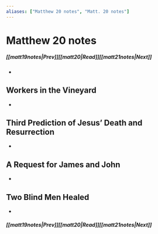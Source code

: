 ```yaml
---
aliases: ["Matthew 20 notes", "Matt. 20 notes"]
---
```

# Matthew 20 notes
##### <span class=arrow-left></span>[[matt19notes|Prev]]<span class=navigation-separator></span>[[matt20|Read]]<span class=navigation-separator></span>[[matt21notes|Next]]<span class=arrow-right></span>
- 
## Workers in the Vineyard
- 
## Third Prediction of Jesus’ Death and Resurrection
- 
## A Request for James and John
- 
## Two Blind Men Healed
- 
##### <span class=arrow-left></span>[[matt19notes|Prev]]<span class=navigation-separator></span>[[matt20|Read]]<span class=navigation-separator></span>[[matt21notes|Next]]<span class=arrow-right></span>